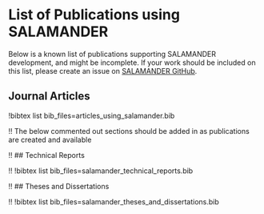 # List of Publications using SALAMANDER

Below is a known list of publications supporting SALAMANDER development, and might be incomplete. If
your work should be included on this list, please create an issue on
[SALAMANDER GitHub](https://github.com/idaholab/salamander/issues).

## Journal Articles

!bibtex list bib_files=articles_using_salamander.bib

!! The below commented out sections should be added in as publications are created and available

!! ## Technical Reports

!! !bibtex list bib_files=salamander_technical_reports.bib

!! ## Theses and Dissertations

!! !bibtex list bib_files=salamander_theses_and_dissertations.bib
